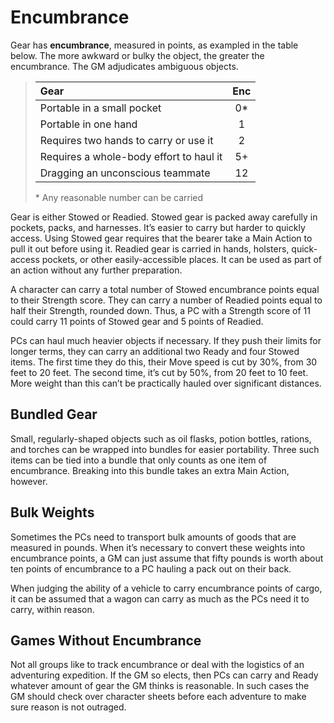 # Encumbrance

Gear has **encumbrance**, measured in points, as exampled in the
table below. The more awkward or bulky the object, the greater the
encumbrance. The GM adjudicates ambiguous objects.

<blockquote class="table">

| Gear                                    |  Enc  |
| :-------------------------------------- | :---: |
| Portable in a small pocket              |  0*   |
| Portable in one hand                    |   1   |
| Requires two hands to carry or use it   |   2   |
| Requires a whole-body effort to haul it |  5+   |
| Dragging an unconscious teammate        |  12   |

\* Any reasonable number can be carried

</blockquote>

Gear is either Stowed or Readied. Stowed gear is packed away
carefully in pockets, packs, and harnesses. It’s easier to carry but
harder to quickly access. Using Stowed gear requires that the bearer take a Main Action to pull it out before using it. Readied gear is
carried in hands, holsters, quick-access pockets, or other easily-accessible places. It can be used as part of an action without any
further preparation.

A character can carry a total number of Stowed encumbrance
points equal to their Strength score. They can carry a number of
Readied points equal to half their Strength, rounded down. Thus, a
PC with a Strength score of 11 could carry 11 points of Stowed gear
and 5 points of Readied.

PCs can haul much heavier objects if necessary. If they push their
limits for longer terms, they can carry an additional two Ready and
four Stowed items. The first time they do this, their Move speed is cut
by 30%, from 30 feet to 20 feet. The second time, it’s cut by 50%,
from 20 feet to 10 feet. More weight than this can’t be practically
hauled over significant distances.


## Bundled Gear

Small, regularly-shaped objects such as oil flasks, potion bottles,
rations, and torches can be wrapped into bundles for easier portability. Three such items can be tied into a bundle that only counts as
one item of encumbrance. Breaking into this bundle takes an extra
Main Action, however.

## Bulk Weights

Sometimes the PCs need to transport bulk amounts of goods that are
measured in pounds. When it’s necessary to convert these weights
into encumbrance points, a GM can just assume that fifty pounds is
worth about ten points of encumbrance to a PC hauling a pack out
on their back.

When judging the ability of a vehicle to carry encumbrance points
of cargo, it can be assumed that a wagon can carry as much as the
PCs need it to carry, within reason.

## Games Without Encumbrance

Not all groups like to track encumbrance or deal with the logistics of
an adventuring expedition. If the GM so elects, then PCs can carry
and Ready whatever amount of gear the GM thinks is reasonable. In
such cases the GM should check over character sheets before each
adventure to make sure reason is not outraged.
